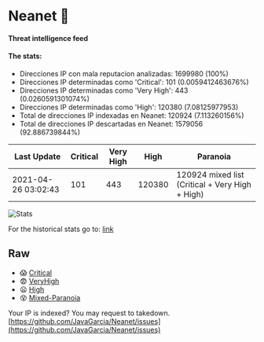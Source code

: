 # Neanet :hocho:
#### Threat intelligence feed
#### The stats:

- Direcciones IP con mala reputacion analizadas: 1699980 (100%)
- Direcciones IP determinadas como 'Critical':  101 (0.0059412463676%)
- Direcciones IP determinadas como 'Very High':  443 (0.0260591301074%)
- Direcciones IP determinadas como 'High':  120380 (7.08125977953)
- Total de direcciones IP indexadas en Neanet:  120924 (7.113260156%)
- Total de direcciones IP descartadas en Neanet:  1579056 (92.886739844%)

| Last Update | Critical | Very High | High | Paranoia |
| --- | --- | --- | --- | --- |
| 2021-04-26 03:02:43 | 101 | 443 | 120380 | 120924 mixed list (Critical + Very High + High)|

![Stats](https://docs.google.com/spreadsheets/d/e/2PACX-1vSnaNMIXVabIpDJjufMlzH7poXnshF3mgd8Is1g9ytUEzVsP5my4Trn8f-xkoLLQ38xpL3HtmUexLo6/pubchart?oid=501124687&format=image)

For the historical stats go to: [link](/stats.csv)
## Raw
- :scream: [Critical](https://raw.githubusercontent.com/JavaGarcia/Neanet/master/blacklists/neanet_critical.txt)
- :fearful: [VeryHigh](https://raw.githubusercontent.com/JavaGarcia/Neanet/master/blacklists/neanet_veryHigh.txtt)
- :frowning: [High](https://raw.githubusercontent.com/JavaGarcia/Neanet/master/blacklists/neanet_high.txt)
- :dizzy_face: [Mixed-Paranoia](https://raw.githubusercontent.com/JavaGarcia/Neanet/master/blacklists/neanet_all.txt)


Your IP is indexed? You may request to takedown. [https://github.com/JavaGarcia/Neanet/issues](https://github.com/JavaGarcia/Neanet/issues)




































































































































































































































































































































































































































































































































































































































































































































































































































































































































































































































































































































































































































































































































































































































































































































































































































































































































































































































































































































































































































































































































































































































































































































































































































































































































































































































































































































































































































































































































































































































































































































































































































































































































































































































































































































































































































































































































































































































































































































































































































































































































































































































































































































































































































































































































































































































































































































































































































































































































































































































































































































































































































































































































































































































































































































































































































































































































































































































































































































































































































































































